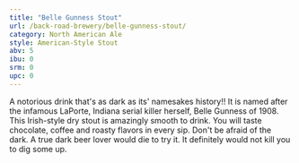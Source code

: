 ```yaml
---
title: "Belle Gunness Stout"
url: /back-road-brewery/belle-gunness-stout/
category: North American Ale
style: American-Style Stout
abv: 5
ibu: 0
srm: 0
upc: 0
---
```

A notorious drink that's as dark as its' namesakes history!!  It is named after the infamous LaPorte, Indiana serial killer herself, Belle Gunness of 1908.  This Irish-style dry stout is amazingly smooth to drink.  You will taste chocolate, coffee and roasty flavors in every sip.  Don't be afraid of the dark.  A true dark beer lover would die to try it.  It definitely would not kill you to dig some up.
